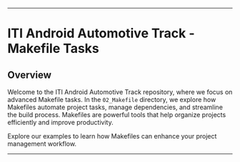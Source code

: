 ---

# ITI Android Automotive Track - Makefile Tasks

## Overview

Welcome to the ITI Android Automotive Track repository, where we focus on advanced Makefile tasks. In the `02_Makefile` directory, we explore how Makefiles automate project tasks, manage dependencies, and streamline the build process. Makefiles are powerful tools that help organize projects efficiently and improve productivity.

Explore our examples to learn how Makefiles can enhance your project management workflow.

---